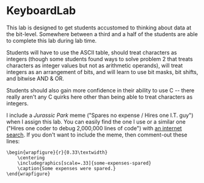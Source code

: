 # KeyboardLab

This lab is designed to get students accustomed to thinking about data at the bit-level.
Somewhere between a third and a half of the students are able to complete this lab during lab time.

Students will have to use the ASCII table, should treat characters as integers (though some students found ways to solve problem 2 that treats characters as integer values but not as arithmetic operands), will treat integers as an arrangement of bits, and will learn to use bit masks, bit shifts, and bitwise AND & OR.

Students should also gain more confidence in their ability to use C -- there really aren't any C quirks here other than being able to treat characters as integers.

I include a *Jurassic Park* meme ("Spares no expense / Hires one I.T. guy") when I assign this lab.
You can easily find the one I use or a similar one ("Hires one coder to debug 2,000,000 lines of code") with
[an internet search](https://www.google.com/search?q=spares+no+expense+hires+one+it+guy&tbm=isch).
If you don't want to include the meme, then comment-out these lines:
```
\begin{wrapfigure}{r}{0.33\textwidth}
    \centering
    \includegraphics[scale=.33]{some-expenses-spared}
    \caption{Some expenses were spared.}
\end{wrapfigure}
```

